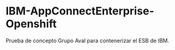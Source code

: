 # IBM-AppConnectEnterprise-Openshift
Prueba de concepto Grupo Aval para contenerizar el ESB de IBM.

